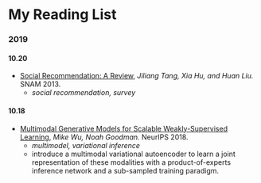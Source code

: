 # My Reading List

### 2019

#### 10.20
* [Social Recommendation: A Review](http://www.cse.msu.edu/~tangjili/publication/socialrecommendationreview.pdf), *Jiliang Tang, Xia Hu, and Huan Liu.* SNAM 2013.
  - *social recommendation, survey*

#### 10.18
* [Multimodal Generative Models for Scalable Weakly-Supervised Learning](https://papers.nips.cc/paper/7801-multimodal-generative-models-for-scalable-weakly-supervised-learning.pdf), *Mike Wu, Noah Goodman.* NeurIPS 2018.
  - *multimodel, variational inference*
  - introduce a multimodal variational autoencoder to learn a joint representation of these modalities with a product-of-experts inference network and a sub-sampled training paradigm.
